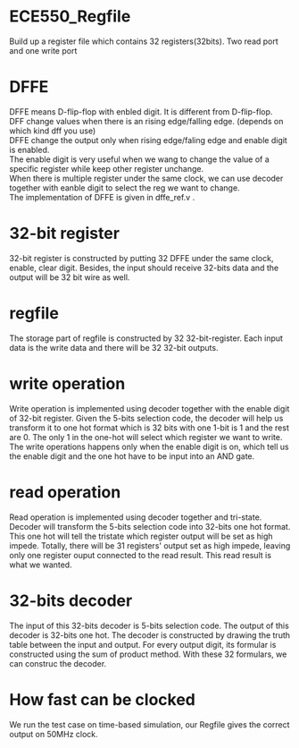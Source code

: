 # ECE550_Regfile
Build up a register file which contains 32 registers(32bits). Two read port and one write port


# DFFE
DFFE means D-flip-flop with enbled digit. It is different from D-flip-flop.  
DFF change values when there is an rising edge/falling edge. (depends on which kind dff you use)  
DFFE change the output only when rising edge/faling edge and enable digit is enabled.  
The enable digit is very useful when we wang to change the value of a specific register while keep other register unchange.  
When there is multiple register under the same clock, we can use decoder together with eanble digit to select the reg we want to change.  
The implementation of DFFE is given in dffe_ref.v .  

# 32-bit register
32-bit register is constructed by putting 32 DFFE under the same clock, enable, clear digit. Besides, the input should receive 32-bits data and the output will be 32 bit wire as well.  

# regfile
The storage part of regfile is constructed by 32 32-bit-register. Each input data is the write data and there will be 32 32-bit outputs.  

# write operation
Write operation is implemented using decoder together with the enable digit of 32-bit register. Given the 5-bits selection code, the decoder will help us transform it to one hot format which is 32 bits with one 1-bit is 1 and the rest are 0. The only 1 in the one-hot will select which register we want to write. The write operations happens only when the enable digit is on, which tell us the enable digit and the one hot have to be input into an AND gate.

# read operation
Read operation is implemented using decoder together and tri-state. Decoder will transform the 5-bits selection code into 32-bits one hot format. This one hot will tell the tristate which register output will be set as high impede. Totally, there will be 31 registers' output set as high impede, leaving only one register ouput connected to the read result.  This read result is what we wanted.  

# 32-bits decoder
The input of this 32-bits decoder is 5-bits selection code. The output of this decoder is 32-bits one hot. The decoder is constructed by drawing the truth table between the input and output. For every output digit, its formular is constructed using the sum of product method. With these 32 formulars, we can construc the decoder.  

# How fast can be clocked
We run the test case on time-based simulation, our Regfile gives the correct output on 50MHz clock.  
